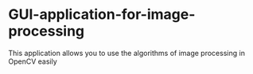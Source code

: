 # GUI-application-for-image-processing
This application allows you to use the algorithms of image processing in OpenCV easily
